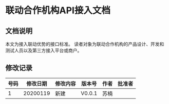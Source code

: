 # 联动合作机构API接入文档

## 文档说明
本文为接入联动优势的接口标准。
读者对象为联动合作机构的产品设计、开发和测试人员以及第三方接入平台或商户。

## 修改记录
|号码|修改日期|修改内容|版本号|作者|批准者|
|---|---|---|---|---|---|
|1|20200119|新建|V0.0.1|苏楠||
